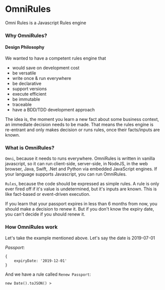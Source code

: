 # OmniRules
Omni Rules is a Javascript Rules engine

### Why OmniRules?

#### Design Philosophy
We wanted to have a competent rules engine that 
- would save on development cost
- be versatile
- write once & run everywhere
- be declarative
- support versions
- execute efficient
- be immutable
- traceable
- have a BDD/TDD development approach

The idea is, the moment you learn a new fact about some business context, an
immediate decision needs to be made. That means the rules engine is re-entrant
and only makes decision or runs rules, once their facts/inputs are known.



### What is OmniRules?
`Omni`, because it needs to runs everywhere. OmniRules is written in vanilla 
javascript, so it can run client-side, server-side, in NodeJS, in the web browser, 
Java, Swift, .Net and Python via embedded JavaScript engines. If your language
supports Javascript, you can run OmniRules.

`Rules`, because the code should be expressed as simple rules. A rule is only 
ever fired off if it's value is undetermined, but it's inputs are known. This
is like fact-based or event-driven execution. 

If you learn that your passport expires in less than 6 months from now, you should
make a decision to renew it. But if you don't know the expiry date, you can't 
decide if you should renew it.


### How OmniRules work
Let's take the example mentioned above. Let's say the date is 2019-07-01

*Passport*:
```$json
{
    expiryDate: '2019-12-01'
}
```

And we have a rule called `Renew Passport`:
```$xslt
new Date().toJSON() > 
```